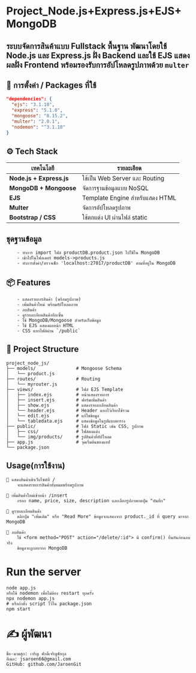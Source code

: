# Project_Node.js+Express.js+EJS+ MongoDB
ระบบจัดการสินค้าแบบ Fullstack พื้นฐาน พัฒนาโดยใช้ Node.js และ Express.js ฝั่ง Backend และใช้ EJS แสดงผลฝั่ง Frontend พร้อมรองรับการอัปโหลดรูปภาพด้วย `multer`
---
## 🧰 การตั้งค่า / Packages ที่ใช้

```json
"dependencies": {
  "ejs": "3.1.10",
  "express": "5.1.0",
  "mongoose": "8.15.2",
  "multer": "2.0.1",
  "nodemon": "^3.1.10"
}
```

## ⚙️ Tech Stack

| เทคโนโลยี                | รายละเอียด                      |
| ------------------------ | ------------------------------- |
| **Node.js + Express.js** | ใช้เป็น Web Server และ Routing  |
| **MongoDB + Mongoose**   | จัดการฐานข้อมูลแบบ NoSQL        |
| **EJS**                  | Template Engine สำหรับแสดง HTML |
| **Multer**               | จัดการอัปโหลดรูปภาพ             |
| **Bootstrap / CSS**      | ใช้ตกแต่ง UI ผ่านไฟล์ static    |

## ชุดฐานข้อมูล
```
    - ทำการ import ไฟล์ productDB.product.json ไปใช้ใน MongoDB
    - เข้าไปในโฟลเดอร์ models->products.js
    - ทำการตั้งค่า/ตรวจเช็ก 'localhost:27017/productDB' ตามที่อยู่ใน MongoDB
```

## 📦 Features
```
    - แสดงรายการสินค้า (พร้อมรูปภาพ)
    - เพิ่มสินค้าใหม่ พร้อมอัปโหลดภาพ
    - ลบสินค้า
    - ดูรายละเอียดสินค้าทีละชิ้น
    - ใช้ MongoDB/Mongoose สำหรับเก็บข้อมูล
    - ใช้ EJS แสดงผลหน้า HTML
    - CSS แยกไฟล์ผ่าน `/public`
```


## 📁 Project Structure
```
project_node_js/
├── models/               # Mongoose Schema
│   └── product.js
├── routes/               # Routing
│   └── myrouter.js
├── views/                # ไฟล์ EJS Template
│   ├── index.ejs         # หน้าแสดงรายการ
│   ├── insert.ejs        # ฟอร์มเพิ่มสินค้า
│   ├── show.ejs          # แสดงรายละเอียดสินค้า
│   └── header.ejs        # Header แยกไว้เรียกใช้รวม
│   └── edit.ejs          # แก้ใขข้อมูล
│   └── tabledata.ejs     # แสดงข้อมูลในรูปแบบตาราง
├── public/               # ไฟล์ Static เช่น CSS, รูปภาพ
│   ├── css/              # ไฟล์ตกแต่ง
│   └── img/products/     # รูปสินค้าที่อัปโหลด
├── app.js                # จุดเริ่มต้นของแอป
└── package.json
```

## Usage(การใช้งาน)
```
🔹 แสดงสินค้าเข้าเว็บไซต์ที่ /
    จะแสดงรายการสินค้าทั้งหมดพร้อมรูปภาพ

🔹 เพิ่มสินค้าใหม่เข้าหน้า /insert
    กรอก name, price, size, description และเลือกรูปภาพกดปุ่ม "บันทึก"

🔹 ดูรายละเอียดสินค้า
    คลิกปุ่ม "เพิ่มเติม" หรือ "Read More" ข้อมูลจะแสดงจาก product._id ที่ query มาจาก MongoDB

🔹 ลบสินค้า
    ใช้ <form method="POST" action="/delete/:id"> มี confirm() ยืนยันก่อนลบจริง
    ข้อมูลจะถูกลบจาก MongoDB
```

# Run the server
```
node app.js
หรือใช้ nodemon เพื่อไม่ต้อง restart ทุกครั้ง
npx nodemon app.js
# หรือถ้าตั้ง script ไว้ใน package.json
npm start
```

# ✍️ ผู้พัฒนา
```
ชื่อ-นามสุก: เจริญ ศักดิ์เจริญชัยกุล 
อีเมล: jsaroen66@gmail.com
GitHub: github.com/JaroenGit
```


